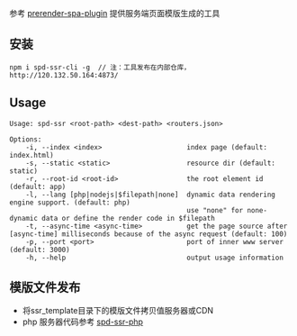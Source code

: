 参考 [prerender-spa-plugin](https://github.com/chrisvfritz/prerender-spa-plugin) 提供服务端页面模版生成的工具

## 安装
```
npm i spd-ssr-cli -g  // 注：工具发布在内部仓库，http://120.132.50.164:4873/
```

## Usage
```
Usage: spd-ssr <root-path> <dest-path> <routers.json>

Options:
    -i, --index <index>                     index page (default: index.html)
    -s, --static <static>                   resource dir (default: static)
    -r, --root-id <root-id>                 the root element id (default: app)
    -l, --lang [php|nodejs|$filepath|none]  dynamic data rendering engine support. (default: php)
                                            use "none" for none-dynamic data or define the render code in $filepath
    -t, --async-time <async-time>           get the page source after [async-time] milliseconds because of the async request (default: 100)
    -p, --port <port>                       port of inner www server (default: 3000)
    -h, --help                              output usage information
```

## 模版文件发布
- 将ssr_template目录下的模版文件拷贝值服务器或CDN
- php 服务器代码参考 [spd-ssr-php](https://github.com/supaide/spd-ssr-php)
